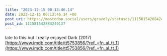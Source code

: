 ```yaml
---
title: "2023-12-15 00:13:46.14"
date: 2023-12-15 00:13:46.14 +00
post_uri: https://mastodon.social/users/gravely/statuses/111581542884249137
post_id: 111581542884249137
---
```

late to this but I really enjoyed Dark (2017) [https://www.imdb.com/title/tt5753856/?ref_=fn_al_tt_1](https://www.imdb.com/title/tt5753856/?ref_=fn_al_tt_1)


